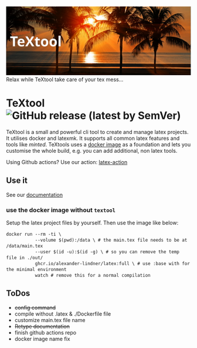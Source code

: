 ![Banner](.github/banner.png)
Relax while TeXtool take care of your tex mess...

# TeXtool ![GitHub release (latest by SemVer)](https://img.shields.io/github/downloads/alexander-lindner/latex/v2.1.5.1/total?style=flat-square)

TeXtool is a small and powerful cli tool to create and manage latex projects.
It utilises docker and latexmk.
It supports all common latex features and tools like *minted*. 
TeXtools uses a [docker image](https://github.com/alexander-lindner/latex/pkgs/container/latex) as a foundation and lets you customise the whole build, 
e.g. you can add additional, non latex tools. 

Using Github actions? Use our action: [latex-action](https://github.com/alexander-lindner/latex-action)





## Use it

See our [documentation](https://textool.alindner.org/)


### use the docker image without `textool`

Setup the latex project files by yourself.
Then use the image like below:
```base
docker run --rm -ti \
           --volume $(pwd):/data \ # the main.tex file needs to be at /data/main.tex
           --user $(id -u):$(id -g) \ # so you can remove the temp file in ./out/
           ghcr.io/alexander-lindner/latex:full \ # use :base with for the minimal environment
           watch # remove this for a normal compilation
```

## ToDos

* ~~config command~~
* compile without .latex & ./Dockerfile file
* customize main.tex file name
* ~~Retype documentation~~
* finish github actions repo
* docker image name fix